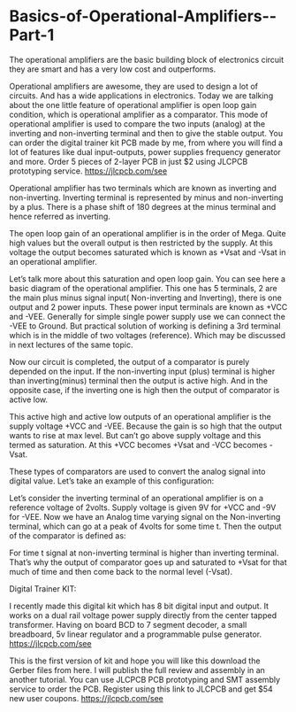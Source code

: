 # Basics-of-Operational-Amplifiers--Part-1
The operational amplifiers are the basic building block of electronics circuit they are smart and has a very low cost and outperforms.

Operational amplifiers are awesome, they are used to design a lot of circuits. And has a wide applications in electronics. Today we are talking about the one little feature of operational amplifier is open loop gain condition, which is operational amplifier as a comparator. This mode of operational amplifier is used to compare the two inputs (analog) at the inverting and non-inverting terminal and then to give the stable output. You can order the digital trainer kit PCB made by me, from where you will find a lot of features like dual input-outputs, power supplies frequency generator and more. Order 5 pieces of 2-layer PCB in just $2 using JLCPCB prototyping service. https://jlcpcb.com/see


Operational amplifier has two terminals which are known as inverting and non-inverting. Inverting terminal is represented by minus and non-inverting by a plus. There is a phase shift of 180 degrees at the minus terminal and hence referred as inverting.

The open loop gain of an operational amplifier is in the order of Mega. Quite high values but the overall output is then restricted by the supply. At this voltage the output becomes saturated which is known as +Vsat and -Vsat in an operational amplifier.

Let’s talk more about this saturation and open loop gain. You can see here a basic diagram of the operational amplifier. This one has 5 terminals, 2 are the main plus minus signal input( Non-inverting and Inverting), there is one output and 2 power inputs. These power input terminals are known as +VCC and -VEE. Generally for simple single power supply use we can connect the -VEE to Ground. But practical solution of working is defining a 3rd terminal which is in the middle of two voltages (reference). Which may be discussed in next lectures of the same topic.

Now our circuit is completed, the output of a comparator is purely depended on the input. If the non-inverting input (plus) terminal is higher than inverting(minus) terminal then the output is active high. And in the opposite case, if the inverting one is high then the output of comparator is active low.

This active high and active low outputs of an operational amplifier is the supply voltage +VCC and -VEE. Because the gain is so high that the output wants to rise at max level. But can’t go above supply voltage and this termed as saturation. At this +VCC becomes +Vsat and -VCC becomes -Vsat.

These types of comparators are used to convert the analog signal into digital value. Let’s take an example of this configuration:

Let’s consider the inverting terminal of an operational amplifier is on a reference voltage of 2volts. Supply voltage is given 9V for +VCC and -9V for -VEE. Now we have an Analog time varying signal on the Non-inverting terminal, which can go at a peak of 4volts for some time t. Then the output of the comparator is defined as:

For time t signal at non-inverting terminal is higher than inverting terminal. That’s why the output of comparator goes up and saturated to +Vsat for that much of time and then come back to the normal level (-Vsat).

Digital Trainer KIT:

I recently made this digital kit which has 8 bit digital input and output. It works on a dual rail voltage power supply directly from the center tapped transformer. Having on board BCD to 7 segment decoder, a small breadboard, 5v linear regulator and a programmable pulse generator.
https://jlcpcb.com/see


This is the first version of kit and hope you will like this download the Gerber files from here. I will publish the full review and assembly in an another tutorial. You can use JLCPCB PCB prototyping and SMT assembly service to order the PCB. Register using this link to JLCPCB and get $54 new user coupons. https://jlcpcb.com/see

